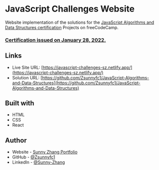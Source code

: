 # JavaScript Challenges Website

Website implementation of the solutions for the [JavaScript Algorithms and Data Structures certification](https://www.freecodecamp.org/learn/javascript-algorithms-and-data-structures/)  Projects on freeCodeCamp.

### [Certification issued on January 28, 2022.](https://www.freecodecamp.org/certification/zsunnyfc1/javascript-algorithms-and-data-structures) 

## Links

- Live Site URL: [https://javascript-challenges-sz.netlify.app/](https://javascript-challenges-sz.netlify.app/)
- Solution URL: [https://github.com/Zsunnyfc1/JavaScript-Algorithms-and-Data-Structures](https://github.com/Zsunnyfc1/JavaScript-Algorithms-and-Data-Structures)

## Built with

- HTML
- CSS
- React

## Author

- Website - [Sunny Zhang Portfolio](https://sunny-zhang-portfolio.netlify.app/)
- GitHub - [@Zsunnyfc1](https://github.com/Zsunnyfc1)
- LinkedIn - [@Sunny-Zhang](https://www.linkedin.com/in/sunny-zhang-3a773214b/)


